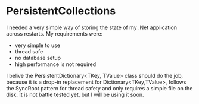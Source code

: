 # PersistentCollections

I needed a very simple way of storing the state of my .Net application across restarts.
My requirements were: 
 - very simple to use
 - thread safe
 - no database setup
 - high performance is not required
 
 I belive the PersistentDictionary<TKey, TValue> class should do the job, because it is a drop-in replacement for Dictionary<TKey,TValue>, follows the SyncRoot pattern for thread safety and only requires a simple file on the disk.
It is not battle tested yet, but I will be using it soon.
